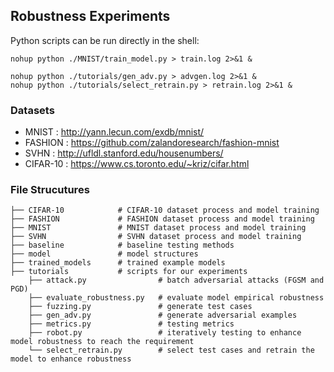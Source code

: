 ## Robustness Experiments 

Python scripts can be run directly in the shell:
```shell
nohup python ./MNIST/train_model.py > train.log 2>&1 &
```
```shell
nohup python ./tutorials/gen_adv.py > advgen.log 2>&1 &
nohup python ./tutorials/select_retrain.py > retrain.log 2>&1 &
```


### Datasets
- MNIST  : http://yann.lecun.com/exdb/mnist/
- FASHION  : https://github.com/zalandoresearch/fashion-mnist
- SVHN : http://ufldl.stanford.edu/housenumbers/
- CIFAR-10       : https://www.cs.toronto.edu/~kriz/cifar.html



### File Strucutures
```shell
├── CIFAR-10            # CIFAR-10 dataset process and model training 
├── FASHION             # FASHION dataset process and model training 
├── MNIST               # MNIST dataset process and model training 
├── SVHN                # SVHN dataset process and model training 
├── baseline            # baseline testing methods
├── model               # model structures 
├── trained_models      # trained example models 
├── tutorials           # scripts for our experiments   
    ├── attack.py                # batch adversarial attacks (FGSM and PGD)
    ├── evaluate_robustness.py   # evaluate model empirical robustness   
    ├── fuzzing.py               # generate test cases
    ├── gen_adv.py               # generate adversarial examples 
    ├── metrics.py               # testing metrics  
    ├── robot.py                 # iteratively testing to enhance model robustness to reach the requirement
    └── select_retrain.py        # select test cases and retrain the model to enhance robustness
```


